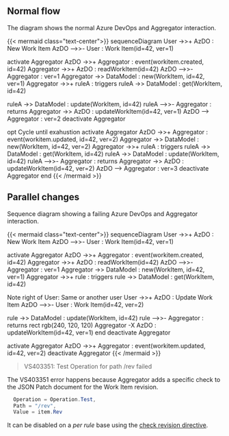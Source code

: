 ## Normal flow


The diagram shows the normal Azure DevOps and Aggregator interaction.

{{< mermaid class="text-center">}}
sequenceDiagram
  User ->>+ AzDO : New Work Item
  AzDO -->>- User : Work Item(id=42, ver=1)
  
  activate Aggregator
  AzDO ->>+ Aggregator : event(workitem.created, id=42)
  Aggregator ->>+ AzDO : readWorkItem(id=42)
  AzDO -->>- Aggregator : ver=1
  Aggregator ->> DataModel : new(WorkItem, id=42, ver=1)
  Aggregator ->>+ ruleA : triggers
  ruleA ->> DataModel : get(WorkItem, id=42)

  ruleA ->> DataModel : update(WorkItem, id=42)
  ruleA -->>- Aggregator : returns
  Aggregator ->> AzDO : updateWorkItem(id=42, ver=1)
  AzDO --> Aggregator : ver=2
  deactivate Aggregator

  opt Cycle until exahustion
  activate Aggregator
  AzDO ->>+ Aggregator : event(workitem.updated, id=42, ver=2)
  Aggregator ->> DataModel : new(WorkItem, id=42, ver=2)
  Aggregator ->>+ ruleA : triggers
  ruleA ->> DataModel : get(WorkItem, id=42)
  ruleA ->> DataModel : update(WorkItem, id=42)
  ruleA -->>- Aggregator : returns
  Aggregator ->> AzDO : updateWorkItem(id=42, ver=2)
  AzDO --> Aggregator : ver=3
  deactivate Aggregator
  end
{{< /mermaid >}}



## Parallel changes

Sequence diagram showing a failing Azure DevOps and Aggregator interaction.

{{< mermaid class="text-center">}}
sequenceDiagram
  User ->>+ AzDO : New Work Item
  AzDO -->>- User : Work Item(id=42, ver=1)
  
  activate Aggregator
  AzDO ->>+ Aggregator : event(workitem.created, id=42)
  Aggregator ->>+ AzDO : readWorkItem(id=42)
  AzDO -->>- Aggregator : ver=1
  Aggregator ->> DataModel : new(WorkItem, id=42, ver=1)
  Aggregator ->>+ rule : triggers
  rule ->> DataModel : get(WorkItem, id=42)

  Note right of User: Same or another user
  User ->>+ AzDO : Update Work Item
  AzDO -->>- User : Work Item(id=42, ver=2)
  
  rule ->> DataModel : update(WorkItem, id=42)
  rule -->>- Aggregator : returns
  rect rgb(240, 120, 120)
    Aggregator -X AzDO : updateWorkItem(id=42, ver=1)
  end
  deactivate Aggregator

  activate Aggregator
    AzDO ->>+ Aggregator : event(workitem.updated, id=42, ver=2)
  deactivate Aggregator
{{< /mermaid >}}

> VS403351: Test Operation for path /rev failed

The VS403351 error happens because Aggregator adds a specific check to the JSON Patch document for the Work Item revision.

```c#
  Operation = Operation.Test,
  Path = "/rev",
  Value = item.Rev
```

It can be disabled on a _per rule_ base using the [check revision directive](../rules/#check-revision-directive).
